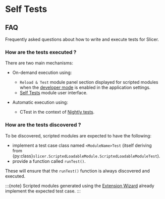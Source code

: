 # Self Tests

## FAQ

Frequently asked questions about how to write and execute tests for Slicer.

### How are the tests executed ?

There are two main mechanisms:

* On-demand execution using:
  * `Reload & Test` module panel section displayed for scripted modules when the [developer mode](/user_guide/settings.md#developer) is enabled in the application settings.
  * [Self Tests](/user_guide/modules/selftests.md) module user interface.

* Automatic execution using:
  * CTest in the context of [Nightly tests](/developer_guide/contributing.md#nightly-tests).

### How are the tests discovered ?

To be discovered, scripted modules are expected to have the following:
* implement a test case class named `<ModuleName>Test` (itself deriving from {py:class}`slicer.ScriptedLoadableModule.ScriptedLoadableModuleTest`).
* provide a function called `runTest()`.

These will ensure that the `runTest()` function is always discovered and executed.

:::{note}
Scripted modules generated using the [Extension Wizard](/user_guide/modules/extensionwizard.md) already implement the expected test case.
:::
